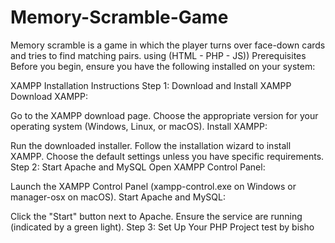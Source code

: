 # Memory-Scramble-Game
Memory scramble is a game in which the player turns over face-down cards and tries to find matching pairs. using (HTML - PHP - JS))
Prerequisites
Before you begin, ensure you have the following installed on your system:

XAMPP
Installation Instructions
Step 1: Download and Install XAMPP
Download XAMPP:

Go to the XAMPP download page.
Choose the appropriate version for your operating system (Windows, Linux, or macOS).
Install XAMPP:

Run the downloaded installer.
Follow the installation wizard to install XAMPP.
Choose the default settings unless you have specific requirements.
Step 2: Start Apache and MySQL
Open XAMPP Control Panel:

Launch the XAMPP Control Panel (xampp-control.exe on Windows or manager-osx on macOS).
Start Apache and MySQL:

Click the "Start" button next to Apache.
Ensure the service are running (indicated by a green light).
Step 3: Set Up Your PHP Project
test by bisho
